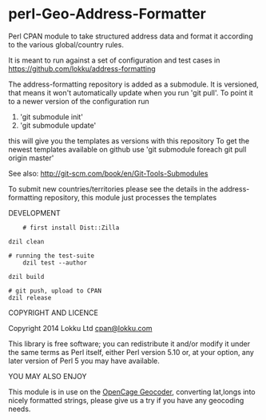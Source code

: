 perl-Geo-Address-Formatter
==========================

Perl CPAN module to take structured address data and format it
according to the various global/country rules.

It is meant to run against a set of configuration and test cases in
https://github.com/lokku/address-formatting

The address-formatting repository is added as a submodule. It is
versioned, that means it won't automatically update when you run 'git
pull'. To point it to a newer version of the configuration run 

1. 'git submodule init'
2. 'git submodule update'

this will give you the templates as versions with this repository
To get the newest templates available on github use
'git submodule foreach git pull origin master'

See also: http://git-scm.com/book/en/Git-Tools-Submodules

To submit new countries/territories please see the details in the
address-formatting repository, this module just processes the templates

DEVELOPMENT

        # first install Dist::Zilla

	dzil clean

	# running the test-suite
        dzil test --author

	dzil build

	# git push, upload to CPAN
	dzil release


COPYRIGHT AND LICENCE

Copyright 2014 Lokku Ltd <cpan@lokku.com>

This library is free software; you can redistribute it and/or modify
it under the same terms as Perl itself, either Perl version 5.10 or,
at your option, any later version of Perl 5 you may have available.

YOU MAY ALSO ENJOY

This module is in use on the [OpenCage
Geocoder](http://geocoder.opencagedata.com/), converting lat,longs
into nicely formatted strings, please give us a try if you have any geocoding 
needs.
